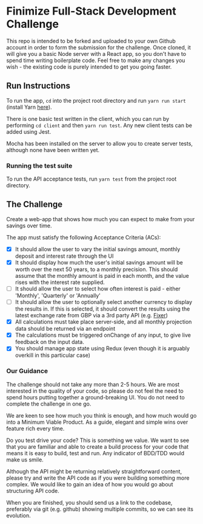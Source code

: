 # Finimize Full-Stack Development Challenge

This repo is intended to be forked and uploaded to your own Github account in
order to form the submission for the challenge. Once cloned, it will give you a basic Node server with a React app, so you don't have to spend time writing
boilerplate code. Feel free to make any changes you wish - the existing code is purely intended to get you going faster.

## Run Instructions

To run the app, `cd` into the project root directory and run `yarn run start`
(install Yarn [here](https://yarnpkg.com/en/docs/install)).

There is one basic test written in the client, which you can run by performing
`cd client` and then `yarn run test`. Any new client tests can be added using Jest.

Mocha has been installed on the server to allow you to create server tests,
although none have been written yet.

### Running the test suite

To run the API acceptance tests, run `yarn test` from the project root directory.

## The Challenge

Create a web-app that shows how much you can expect to make from your savings
over time.

The app must satisfy the following Acceptance Criteria (ACs):
- [x] It should allow the user to vary the initial savings amount, monthly deposit and interest rate through the UI
- [x] It should display how much the user's initial savings amount will be worth
over the next 50 years, to a monthly precision. This should assume that the monthly amount is paid in each month, and the value rises with the interest rate supplied.
- [ ] It should allow the user to select how often interest is paid - either 'Monthly', 'Quarterly' or 'Annually'
- [ ] It should allow the user to optionally select another currency to display the results in. If this is selected, it should convert the results using the latest exchange rate from GBP via a 3rd party API (e.g. [Fixer](http://fixer.io/))
- [x] All calculations must take place server-side, and all monthly projection data should be returned via an endpoint
- [x] The calculations must be triggered onChange of any input, to give live feedback on the input data.
- [x] You should manage app state using Redux (even though it is arguably overkill in this particular case)

### Our Guidance
The challenge should not take any more than 2-5 hours. We are most interested in the quality of your code, so please do not feel the need to spend hours putting together a ground-breaking UI. You do not need to complete the challenge in one go.

We are keen to see how much you think is enough, and how much would go into a Minimum Viable Product. As a guide, elegant and simple wins over feature rich every time.

Do you test drive your code? This is something we value. We want to see that you are familiar and able to create a build process for your code that means it is easy to build, test and run. Any indicator of BDD/TDD would make us smile.

Although the API might be returning relatively straightforward content, please try and write the API code as if you were building something more complex. We would like to gain an idea of how you would go about structuring API code.

When you are finished, you should send us a link to the codebase, preferably via git (e.g. github) showing multiple commits, so we can see its evolution.
